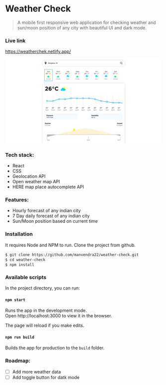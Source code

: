 # Weather Check

> A mobile first responsive web application for checking weather and sun/moon position of any city with beautiful UI and dark mode.

### Live link

https://weatherchek.netlify.app/

![Screenshot](weather_check.png)

### Tech stack:

- React
- CSS
- Geolocation API
- Open weather map API
- HERE map place autocomplete API

### Features:

- Hourly forecast of any indian city
- 7 Day daily forecast of any indian city
- Sun/Moon position based on current time

### Installation

It requires Node and NPM to run.
Clone the project from github.

    $ git clone https://github.com/manvendra22/weather-check.git
    $ cd weather-check
    $ npm install

### Available scripts
In the project directory, you can run:

#### `npm start`

Runs the app in the development mode.<br />
Open http://localhost:3000 to view it in the browser.

The page will reload if you make edits.<br />

#### `npm run build`

Builds the app for production to the `build` folder.

### Roadmap:

 - [ ] Add more weather data
 - [ ] Add toggle button for datk mode
